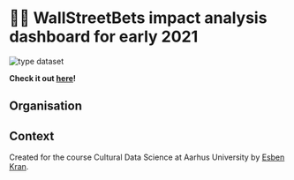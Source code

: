 # 💎🙌 WallStreetBets impact analysis dashboard for early 2021

![type dataset](https://img.shields.io/badge/type-app-orange)

**Check it out [here](https://kran.ai/wsb)!**

## Organisation

## Context

Created for the course Cultural Data Science at Aarhus University by [Esben Kran](https://kran.ai).
